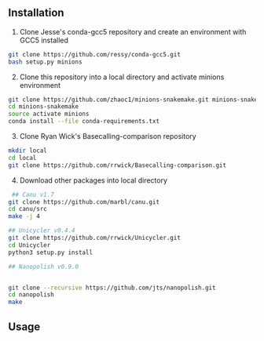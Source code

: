 ## Installation

1. Clone Jesse's conda-gcc5 repository and create an environment with GCC5 installed
  
  ```bash
  git clone https://github.com/ressy/conda-gcc5.git
  bash setup.py minions
  ```
2. Clone this repository into a local directory and activate minions environment
  ```bash
  git clone https://github.com/zhaoc1/minions-snakemake.git minions-snakemake
  cd minions-snakemake
  source activate minions
  conda install --file conda-requirements.txt
  ```
 
3. Clone Ryan Wick's Basecalling-comparison repository
  ```bash
  mkdir local
  cd local
  git clone https://github.com/rrwick/Basecalling-comparison.git
  ```

4. Download other packages into local directory
  ```bash
   ## Canu v1.7
  git clone https://github.com/marbl/canu.git
  cd canu/src
  make -j 4
  
  ## Unicycler v0.4.4
  git clone https://github.com/rrwick/Unicycler.git
  cd Unicycler
  python3 setup.py install
  
  ## Nanopolish v0.9.0
  
  
  git clone --recursive https://github.com/jts/nanopolish.git
  cd nanopolish
  make
  ```

## Usage
